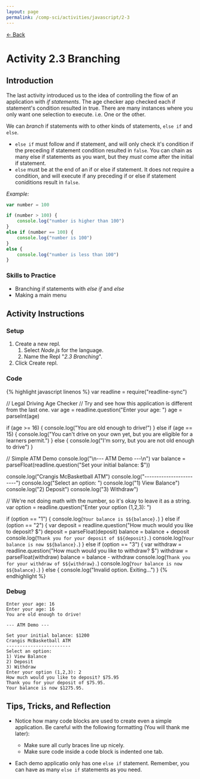 ```yaml
---
layout: page
permalink: /comp-sci/activities/javascript/2-3
---
```


[← Back](./)

# Activity 2.3 Branching

## Introduction

The last activity introduced us to the idea of controlling the flow of an application with *if statements*. The age checker app checked each if statement's condition resulted in true. There are many instances where you only want one selection to execute. i.e. One or the other.

We can *branch* if statements with to other kinds of statements, `else if` and `else`.
* `else if` must follow and if statement, and will only check it's condition if the preceding if statement condition resulted in `false`. You can chain as many else if statements as you want, but they *must* come after the initial if statement.
* `else` must be at the end of an if or else if statement. It does not require a condition, and will execute if any preceding if or else if statement coniditions result in `false`.

*Example:*
```js
var number = 100

if (number > 100) {
    console.log("number is higher than 100")
}
else if (number == 100) {
    console.log("number is 100")
}
else {
    console.log("number is less than 100")
}
```

### Skills to Practice

- Branching if statements with *else if* and *else*
- Making a main menu

## Activity Instructions

### Setup

1. Create a new repl.
    1. Select *Node.js* for the language.
    2. Name the Repl "*2.3 Branching*".
2. Click Create repl.

### Code

{% highlight javascript linenos %}
var readline = require("readline-sync")

// Legal Driving Age Checker
// Try and see how this application is different from the last one.
var age = readline.question("Enter your age: ")
age = parseInt(age)

if (age >= 16) {
    console.log("You are old enough to drive!")
}
else if (age == 15) {
    console.log("You can't drive on your own yet, but you are eligible for a learners permit.")
}
else {
    console.log("I'm sorry, but you are not old enough to drive")
}


// Simple ATM Demo
console.log("\n--- ATM Demo ---\n")
var balance = parseFloat(readline.question("Set your initial balance: $"))

console.log("Crangis McBasketball ATM")
console.log("------------------------")
console.log("Select an option: ")
console.log("1) View Balance")
console.log("2) Deposit")
console.log("3) Withdraw")

// We're not doing math with the number, so it's okay to leave it as a string.
var option = readline.question("Enter your option (1,2,3): ")

if (option == "1") {
    console.log(`Your balance is $${balance}.`)
}
else if (option == "2") {
    var deposit = readline.question("How much would you like to deposit? $")
    deposit = parseFloat(deposit)
    balance = balance + deposit
    console.log(`Thank you for your deposit of $${deposit}.`)
    console.log(`Your balance is now $${balance}.`)
}
else if (option == "3") {
    var withdraw = readline.question("How much would you like to withdraw? $")
    withdraw = parseFloat(withdraw)
    balance = balance - withdraw
    console.log(`Thank you for your withdraw of $${withdraw}.`)
    console.log(`Your balance is now $${balance}.`)
}
else {
    console.log("Invalid option. Exiting...")
}
{% endhighlight %}

### Debug

```
Enter your age: 16
Enter your age: 16
You are old enough to drive!

--- ATM Demo ---

Set your initial balance: $1200
Crangis McBasketball ATM
------------------------
Select an option: 
1) View Balance
2) Deposit
3) Withdraw
Enter your option (1,2,3): 2
How much would you like to deposit? $75.95
Thank you for your deposit of $75.95.
Your balance is now $1275.95.
```

## Tips, Tricks, and Reflection

- Notice how many code blocks are used to create even a simple application. Be careful with the following formatting (You will thank me later):
    - Make sure all curly braces line up nicely.
    - Make sure code inside a code block is indented one tab.

- Each demo applicatio only has one `else if` statement. Remember, you can have as many `else if` statements as you need.